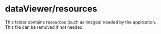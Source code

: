 # dataViewer/resources

This folder contains resources (such as images) needed by the application. This file can
be removed if not needed.
